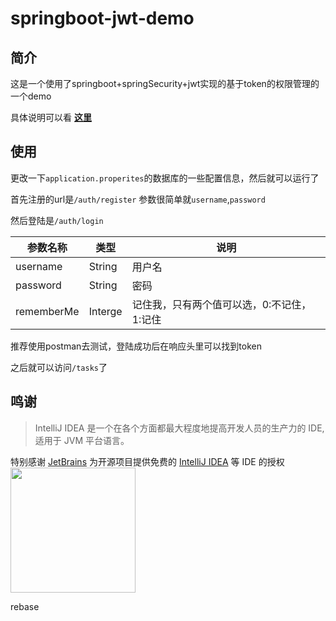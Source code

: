 # springboot-jwt-demo

## 简介
这是一个使用了springboot+springSecurity+jwt实现的基于token的权限管理的一个demo

具体说明可以看 **[这里](https://github.com/echisan/springboot-jwt-demo/blob/master/blog_content.md)**

## 使用
更改一下`application.properites`的数据库的一些配置信息，然后就可以运行了

首先注册的url是`/auth/register`
参数很简单就`username`,`password`

然后登陆是`/auth/login`

参数名称 | 类型 | 说明
------- | ---- | ----
username | String | 用户名
password | String | 密码
rememberMe | Interge | 记住我，只有两个值可以选，0:不记住，1:记住

推荐使用postman去测试，登陆成功后在响应头里可以找到token

之后就可以访问`/tasks`了

## 鸣谢

> IntelliJ IDEA 是一个在各个方面都最大程度地提高开发人员的生产力的 IDE, 适用于 JVM 平台语言。

特别感谢 [JetBrains](https://www.jetbrains.com/?from=springboot-jwt-demo) 为开源项目提供免费的 [IntelliJ IDEA](https://www.jetbrains.com/idea/?from=springboot-jwt-demo) 等 IDE 的授权  
[<img src=".github/jetbrains-variant-3.png" width="200"/>](https://www.jetbrains.com/?from=springboot-jwt-demo)

rebase